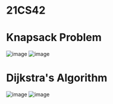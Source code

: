 # 21CS42
# Knapsack Problem
![image](https://github.com/muskancs11/21CS42/assets/110542534/da2c807a-b889-447f-a6f8-a9515b791d64)
![image](https://github.com/muskancs11/21CS42/assets/110542534/e7567d63-55af-44b9-9992-98eb0a41dd70)
# Dijkstra's Algorithm
![image](https://github.com/muskancs11/21CS42/assets/110542534/04988cd6-3353-404b-bb7a-804d78ca9198)
![image](https://github.com/muskancs11/21CS42/assets/110542534/c0e3d2dd-a403-4677-a9f7-04fc29303536)
